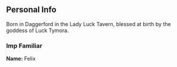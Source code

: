 


## Personal Info
Born in Daggerford in the Lady Luck Tavern, blessed at birth by the goddess of Luck Tymora. 


### Imp Familiar
**Name:** Felix
